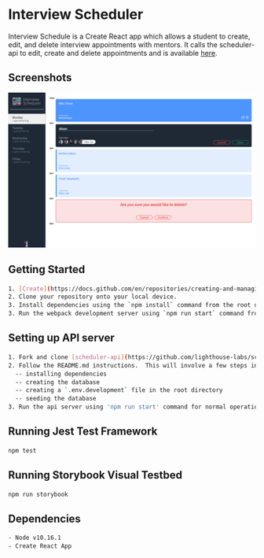 # Interview Scheduler

Interview Schedule is a Create React app which allows a student to create, edit, and delete interview appointments with mentors. It calls the scheduler-api to edit, create and delete appointments and is available [here](https://github.com/lighthouse-labs/scheduler-api).


## Screenshots

!["Screenshot of main page on desktop screen"](https://github.com/alisonharman/scheduler/blob/master/docs/Scheduler_desktop.png)


## Getting Started
```sh
1. [Create](https://docs.github.com/en/repositories/creating-and-managing-repositories/creating-a-repository-from-a-template) a new repository using this repository as a template.
2. Clone your repository onto your local device.
3. Install dependencies using the `npm install` command from the root directory in a terminal window.
3. Run the webpack development server using `npm run start` command from the root directory of the project. The app will be served at <http://localhost:8000/>.
```

## Setting up API server
```sh
1. Fork and clone [scheduler-api](https://github.com/lighthouse-labs/scheduler-api) into a new directory.
2. Follow the README.md instructions.  This will involve a few steps including:
  -- installing dependencies
  -- creating the database
  -- creating a `.env.development` file in the root directory
  -- seeding the database
3. Run the api server using 'npm run start' command for normal operation. The api server will be served at <http://localhost:8001/>.
```

## Running Jest Test Framework

```sh
npm test
```

## Running Storybook Visual Testbed

```sh
npm run storybook
```

## Dependencies

```sh
- Node v10.16.1
- Create React App
```